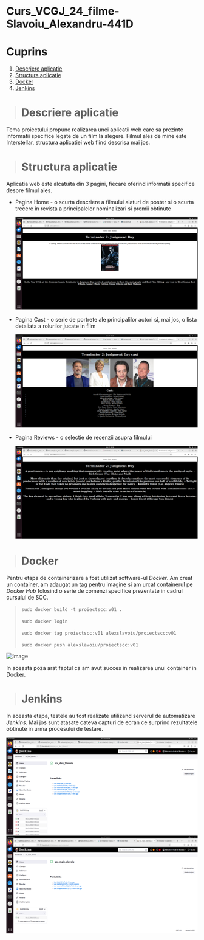 # Curs_VCGJ_24_filme-Slavoiu_Alexandru-441D
# Cuprins
1. [Descriere aplicatie](#descriere-aplicatie)
2. [Structura aplicatie](#structura-aplicatie)
3. [Docker](#docker)
4. [Jenkins](#jenkins)


> # Descriere aplicatie
  Tema proiectului propune realizarea unei aplicatii web care sa prezinte informatii specifice legate de un film la alegere. Filmul ales de mine este Interstellar, structura aplicatiei web fiind descrisa mai jos.

> # Structura aplicatie
  Aplicatia web este alcatuita din 3 pagini, fiecare oferind informatii specifice despre filmul ales.
  * Pagina Home - o scurta descriere a filmului alaturi de poster si o scurta trecere in revista a principalelor nominalizari si premii obtinute
    
    ![Structura aplicatie](readme_images/Terminator2Home.png)

  * Pagina Cast - o serie de portrete ale principalilor actori si, mai jos, o lista detaliata a rolurilor jucate in film

    ![Structura aplicatie](readme_images/Terminator2Cast.png)

  * Pagina Reviews - o selectie de recenzii asupra filmului

    ![Structura aplicatie](readme_images/Terminator2Review.png)

> # Docker
  Pentru etapa de containerizare a fost utilizat software-ul _Docker_. Am creat un container, am adaugat un tag pentru imagine si am urcat containerul pe _Docker Hub_ folosind o serie de comenzi specifice prezentate in cadrul cursului de SCC.
>  `sudo docker build -t proiectscc:v01 .`
> 
>  `sudo docker login`
> 
>  `sudo docker tag proiectscc:v01 alexslavoiu/proiectscc:v01`
> 
>  `sudo docker push alexslavoiu/proiectscc:v01`

  ![Image](https://github.com/Raluca93/Curs_VCGJ_24_filme/blob/dev-alexslavoiu/readme_images/Docker.png)  

  In aceasta poza arat faptul ca am avut succes in realizarea unui container in Docker.

> # Jenkins
  In aceasta etapa, testele au fost realizate utilizand serverul de automatizare _Jenkins_. Mai jos sunt atasate cateva capturi de ecran ce surprind rezultatele obtinute in urma procesului de testare.
  
  ![Jenkins](readme_images/Jenkins_Dev.png)
  ![Jenkins](readme_images/Jenkins_Main.png)
  
  


    
